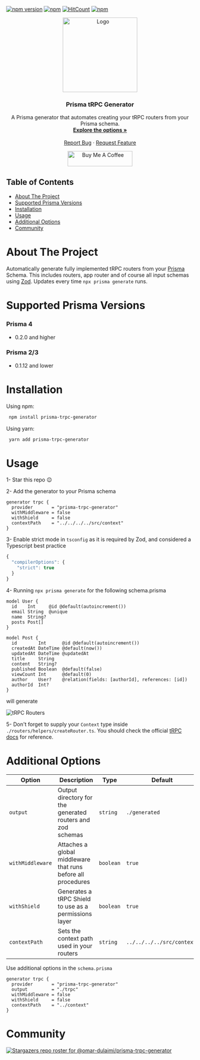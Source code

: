 [![npm version](https://badge.fury.io/js/prisma-trpc-generator.svg)](https://badge.fury.io/js/prisma-trpc-generator)
[![npm](https://img.shields.io/npm/dt/prisma-trpc-generator.svg)](https://www.npmjs.com/package/prisma-trpc-generator)
[![HitCount](https://hits.dwyl.com/omar-dulaimi/prisma-trpc-generator.svg?style=flat)](http://hits.dwyl.com/omar-dulaimi/prisma-trpc-generator)
[![npm](https://img.shields.io/npm/l/prisma-trpc-generator.svg)](LICENSE)



<p align="center">
  <a href="https://github.com/omar-dulaimi/prisma-trpc-generator">
    <img src="https://raw.githubusercontent.com/omar-dulaimi/prisma-trpc-generator/master/logo.png" alt="Logo" width="200" height="200">
  </a>
  <h3 align="center">Prisma tRPC Generator</h3>
  <p align="center">
    A Prisma generator that automates creating your tRPC routers from your Prisma schema.
    <br />
    <a href="https://github.com/omar-dulaimi/prisma-trpc-generator#additional-options"><strong>Explore the options »</strong></a>
    <br />
    <br />
    <a href="https://github.com/omar-dulaimi/prisma-trpc-generator/issues/new?template=bug_report.yml">Report Bug</a>
    ·
    <a href="https://github.com/omar-dulaimi/prisma-trpc-generator/issues/new?template=feature_request.md">Request Feature</a>
  </p>
</p>

<p align="center">
  <a href="https://www.buymeacoffee.com/omardulaimi">
    <img src="https://cdn.buymeacoffee.com/buttons/default-black.png" alt="Buy Me A Coffee" height="41" width="174">
  </a>
</p>



## Table of Contents

- [About The Project](#about-the-project)
- [Supported Prisma Versions](#supported-prisma-versions)
- [Installation](#installation)
- [Usage](#usage)
- [Additional Options](#additional-options)
- [Community](#community)

# About The Project

Automatically generate fully implemented tRPC routers from your [Prisma](https://github.com/prisma/prisma) Schema. This includes routers, app router and of course all input schemas using [Zod](https://github.com/colinhacks/zod). Updates every time `npx prisma generate` runs.

# Supported Prisma Versions

### Prisma 4  
- 0.2.0 and higher
### Prisma 2/3 
- 0.1.12 and lower

# Installation

Using npm:

```bash
 npm install prisma-trpc-generator
```

Using yarn:

```bash
 yarn add prisma-trpc-generator
```

# Usage

1- Star this repo 😉

2- Add the generator to your Prisma schema

```prisma
generator trpc {
  provider       = "prisma-trpc-generator"
  withMiddleware = false
  withShield     = false
  contextPath    = "../../../../src/context"
}
```

3- Enable strict mode in `tsconfig` as it is required by Zod, and considered a Typescript best practice

```ts
{
  "compilerOptions": {
    "strict": true
  }
}

```

4- Running `npx prisma generate` for the following schema.prisma

```prisma
model User {
  id    Int     @id @default(autoincrement())
  email String  @unique
  name  String?
  posts Post[]
}

model Post {
  id        Int      @id @default(autoincrement())
  createdAt DateTime @default(now())
  updatedAt DateTime @updatedAt
  title     String
  content   String?
  published Boolean  @default(false)
  viewCount Int      @default(0)
  author    User?    @relation(fields: [authorId], references: [id])
  authorId  Int?
}
```

will generate

![tRPC Routers](https://raw.githubusercontent.com/omar-dulaimi/prisma-trpc-generator/master/trpcRouters.png)

5- Don't forget to supply your `Context` type inside `./routers/helpers/createRouter.ts`. You should check the official [tRPC docs](https://trpc.io/docs/context) for reference.

# Additional Options

| Option           |  Description                                                 | Type      |  Default                  |
| ---------------- | ------------------------------------------------------------ | --------- | ------------------------- |
| `output`         | Output directory for the generated routers and zod schemas   | `string`  | `./generated`             |
| `withMiddleware` | Attaches a global middleware that runs before all procedures | `boolean` | `true`                    |
| `withShield`     | Generates a tRPC Shield to use as a permissions layer        | `boolean` | `true`                    |
| `contextPath`    | Sets the context path used in your routers                   | `string`  | `../../../../src/context` |

Use additional options in the `schema.prisma`

```prisma
generator trpc {
  provider       = "prisma-trpc-generator"
  output         = "./trpc"
  withMiddleware = false
  withShield     = false
  contextPath    = "../context"
}
```
# Community
[![Stargazers repo roster for @omar-dulaimi/prisma-trpc-generator](https://reporoster.com/stars/omar-dulaimi/prisma-trpc-generator)](https://github.com/omar-dulaimi/prisma-trpc-generator/stargazers)
